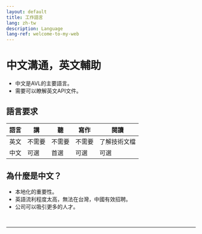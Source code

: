 ```yaml
---
layout: default
title: 工作語言
lang: zh-tw
description: Language
lang-ref: welcome-to-my-web
---
```




# 中文溝通，英文輔助

* 中文是AVL的主要語言。
* 需要可以瞭解英文API文件。

## 語言要求

|語言|講|聽|寫作|閱讀|
| --- | --- | --- | --- | --- |
|英文 | 不需要 | 不需要 | 不需要 | 了解技術文檔|
|中文|可選|首選|可選|可選|

## 為什麼是中文？

* 本地化的重要性。
* 英語流利程度太高，無法在台灣，中國有效招聘。
* 公司可以吸引更多的人才。

<br>

---

<br>

